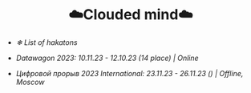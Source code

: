<h1 align="center">☁️Clouded mind☁️</h1>

- _❄ List of hakatons_

- _Datawagon 2023: 10.11.23 - 12.10.23 (14 place) | Online_

- _Цифровой прорыв 2023 International: 23.11.23 - 26.11.23 () | Offline, Moscow_

